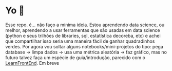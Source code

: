 # Yo 👋
Esse repo. é... não faço a mínima ideia. Estou aprendendo data science, ou melhor, aprendendo a usar ferramentas que são usadas em data science (python e seus trilhões de libraries, sql, estatística decoreba, etc) e achei que compartilhar isso seria uma maneira fácil de ganhar quadradinhos verdes.
Por agora vou soltar alguns notebooks/mini-projetos do tipo: pega database -> limpa dados -> usa uma métrica aleatória -> faz gráfico, mas no futuro talvez faça um espécie de guia/introdução, parecido com o [LearnFrontEnd](https://github.com/dFLPp/LearnFrontEnd).
Em breve


